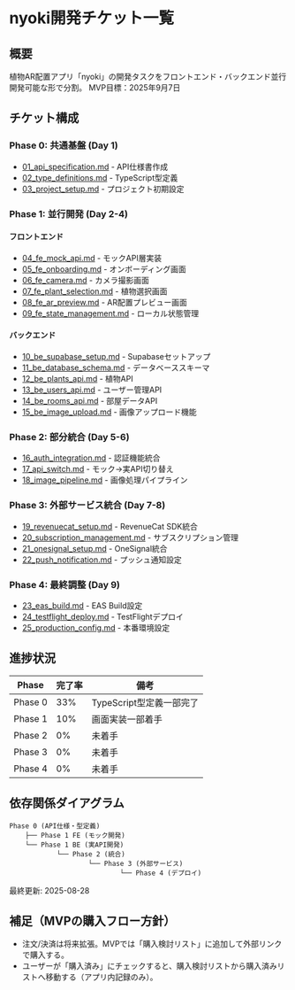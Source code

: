 # nyoki開発チケット一覧

## 概要
植物AR配置アプリ「nyoki」の開発タスクをフロントエンド・バックエンド並行開発可能な形で分割。
MVP目標：2025年9月7日

## チケット構成

### Phase 0: 共通基盤 (Day 1)
- [01_api_specification.md](01_api_specification.md) - API仕様書作成
- [02_type_definitions.md](02_type_definitions.md) - TypeScript型定義
- [03_project_setup.md](03_project_setup.md) - プロジェクト初期設定

### Phase 1: 並行開発 (Day 2-4)
#### フロントエンド
- [04_fe_mock_api.md](04_fe_mock_api.md) - モックAPI層実装
- [05_fe_onboarding.md](05_fe_onboarding.md) - オンボーディング画面
- [06_fe_camera.md](06_fe_camera.md) - カメラ撮影画面
- [07_fe_plant_selection.md](07_fe_plant_selection.md) - 植物選択画面
- [08_fe_ar_preview.md](08_fe_ar_preview.md) - AR配置プレビュー画面
- [09_fe_state_management.md](09_fe_state_management.md) - ローカル状態管理

#### バックエンド
- [10_be_supabase_setup.md](10_be_supabase_setup.md) - Supabaseセットアップ
- [11_be_database_schema.md](11_be_database_schema.md) - データベーススキーマ
- [12_be_plants_api.md](12_be_plants_api.md) - 植物API
- [13_be_users_api.md](13_be_users_api.md) - ユーザー管理API
- [14_be_rooms_api.md](14_be_rooms_api.md) - 部屋データAPI
- [15_be_image_upload.md](15_be_image_upload.md) - 画像アップロード機能

### Phase 2: 部分統合 (Day 5-6)
- [16_auth_integration.md](16_auth_integration.md) - 認証機能統合
- [17_api_switch.md](17_api_switch.md) - モック→実API切り替え
- [18_image_pipeline.md](18_image_pipeline.md) - 画像処理パイプライン

### Phase 3: 外部サービス統合 (Day 7-8)
- [19_revenuecat_setup.md](19_revenuecat_setup.md) - RevenueCat SDK統合
- [20_subscription_management.md](20_subscription_management.md) - サブスクリプション管理
- [21_onesignal_setup.md](21_onesignal_setup.md) - OneSignal統合
- [22_push_notification.md](22_push_notification.md) - プッシュ通知設定

### Phase 4: 最終調整 (Day 9)
- [23_eas_build.md](23_eas_build.md) - EAS Build設定
- [24_testflight_deploy.md](24_testflight_deploy.md) - TestFlightデプロイ
- [25_production_config.md](25_production_config.md) - 本番環境設定

## 進捗状況

| Phase | 完了率 | 備考 |
|-------|-------|------|
| Phase 0 | 33% | TypeScript型定義一部完了 |
| Phase 1 | 10% | 画面実装一部着手 |
| Phase 2 | 0% | 未着手 |
| Phase 3 | 0% | 未着手 |
| Phase 4 | 0% | 未着手 |

## 依存関係ダイアグラム
```
Phase 0 (API仕様・型定義)
    ├── Phase 1 FE (モック開発)
    └── Phase 1 BE (実API開発)
            └── Phase 2 (統合)
                    └── Phase 3 (外部サービス)
                            └── Phase 4 (デプロイ)
```

最終更新: 2025-08-28

## 補足（MVPの購入フロー方針）
- 注文/決済は将来拡張。MVPでは「購入検討リスト」に追加して外部リンクで購入する。
- ユーザーが「購入済み」にチェックすると、購入検討リストから購入済みリストへ移動する（アプリ内記録のみ）。
